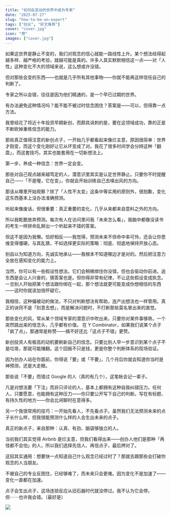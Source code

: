 ```yaml
---
title: "如何在变动的世界中成为专家"
date: "2025-07-27"
slug: "how-to-be-an-expert"
tags: ["创业", "好文推荐"]
cover: "cover.jpg"
icon: "😎"
images: ["cover.jpg"]
---
```

如果这世界是静止不变的，我们对观念的信心就能一路线性上升。某个想法经得起越多样、越严格的考验，就越可能是真的。许多人其实默默相信这一点——对「人性」这种变化不大的领域来说，这么想或许没错。



但对那些会变的东西——也就是几乎所有其他事物——你就不能再这样信任自己的判断了。



专家之所以会错，往往是因为他们精通的，是一个早已过期的世界。



有办法避免这种情况吗？能不能不被过时信念困住？答案是——可以，但得靠一点方法。



我曾经花了将近十年投资早期新创，而颇具讽刺的是，要在这领域成功，靠的正是不断砍掉重练信念的能力。



那些真正值得注意的新创点子，一开始几乎都看起来像烂主意，原因很简单：世界才刚变，而这个变化刚好让它从坏变成了对。我花了很多时间学会分辨这种「翻盘」，而这套技巧，其实也能套用在一切新想法上。



第一步，养成一种信念：世界一定会变。



那些对自己观点越来越笃定的人，潜意识里其实是认定世界静止。只要你不时提醒自己——「不是喔，它在变」，你就会开始训练自己去嗅出风的方向。



那该从哪里开始观察？除了「人性不太变」这条中等实用的原则外，很抱歉，变化这东西基本上没办法准确预测。



听起来像废话，但很重要：真正重要的变化，几乎从来都来自意料之外的方向。



所以我乾脆放弃预测。每次有人在访问里问我「未来怎么看」，我脑中都像没读书的考生一样拼命乱掰出一个听起来不错的答案。



但这不是因为我懒。恰好相反——我觉得，预测未来不但命中率可怜，还会让你思维变得僵硬。与其乱猜，不如选择更实际的策略：彻底、彻底地保持开放心态。



别自以为知道方向，先诚实地承认——我根本不知道哪边才是对的。然后把注意力全放在感知变化的能力上。



当然，你可以有一些假设性想法。它们会稍微绑住你没错，但也会驱动你前进。追东西是会让人兴奋的，猜答案也是。但你得非常有纪律，不让这些假设变成执念。
一旦别人开始把某个想法跟你绑在一起，那个想法就更可能变成你想相信的东西——这时你就该加倍怀疑它。



我相信，这种偏被动的做法，不只对判断想法有帮助，连产出想法也一样管用。真正的诀窍不是「刻意去想」，而是解决问题时，不打断那些莫名冒出来的直觉。



那些变化的风，常从某个领域专家的潜意识中吹出来。只要你对某件事够熟，一个突然跳出来的怪念头，几乎都有价值。
在 Y Combinator，如果我们说某个点子「疯了点」，那通常是称赞——搞不好还比「这点子不错」更赞。



新创投资人有极高的动机要刷新自己的信念。只要比别人早一步意识到某个点子不是垃圾，那就可能赚翻。这个回报不只是钱，更是你整个判断体系的现场验证。



因为创办人站在你面前，你得说「要」或「不要」，几个月后你就会知道你当时是神预测，还是大走眼。



那些说「不要」而错过 Google 的人（真的有几个），这笔帐会记一辈子。



凡是对想法要「下注」而非只评论的人，基本上都拥有这种自我纠错压力。任何人，只要愿意，也能拥有这种压力——你只要公开写下自己的判断。写在有标题、有持久性的地方——你会比闲聊时在意得多。



另一个我很常用的技巧：一开始先看人，不先看点子。虽然我们无法预测未来的点子长什么样，但我很能预测什么样的人会生出未来的点子。



真正的新点子，来自那种：认真、有劲、脑袋够独立的人。



当初我们其实觉得 Airbnb 是烂主意，但我们看得出来——创办人他们是那种「再怪都不会怕」的人，所以我们选择先信人、再信点子，最后押对了。



这招其实通用：想要快一点知道自己什么观念已经过时了？那就去跟那些会打破你观念的人当朋友。



不被自己的专业反困住，已经够难了，而未来只会更难。因为变化不是加速了——变化一直都在加速。



点子会生出点子，这场连锁反应从旧石器时代就没停过。我不认为它会停。
但⋯⋯也许我会错。（最好是）




![](https://prod-files-secure.s3.us-west-2.amazonaws.com/112d0858-5090-4d34-a606-b75eb8d65fd2/46476355-9cf3-4e99-9b7a-3531bc426380/1000202064.png?X-Amz-Algorithm=AWS4-HMAC-SHA256&X-Amz-Content-Sha256=UNSIGNED-PAYLOAD&X-Amz-Credential=ASIAZI2LB466SAOTB5HZ%2F20251027%2Fus-west-2%2Fs3%2Faws4_request&X-Amz-Date=20251027T184535Z&X-Amz-Expires=3600&X-Amz-Security-Token=IQoJb3JpZ2luX2VjEPP%2F%2F%2F%2F%2F%2F%2F%2F%2F%2FwEaCXVzLXdlc3QtMiJGMEQCIHOQXnKYB%2Bwl5zOVwZCXY0jXWxqcigLs7yIbmWuyWAGNAiAGGlbH6BB%2BE8G0eEnL7ZAOL6v9eDSGuZY6Mi6154RSPCqIBAis%2F%2F%2F%2F%2F%2F%2F%2F%2F%2F8BEAAaDDYzNzQyMzE4MzgwNSIM%2FqGdNQv36ek1WR04KtwDGqxrVGQgKbJj1Qg2w2Mei1jCjADNkNSWkM6ralhoIvAv09QZuc%2BJiBbyU4O6RbvHe%2FhEeDMrGtFqz4WN9P%2BkmnXyDLv9GymeGfXLoOgei9SqpCswjKr4gbkeFaqHz15mcsYHv4MvTEvvKtGufUG%2FxQPogX2WYK83mc7h0JK36LXJV41i8KRmj968RcJNaTe689SsGumjQCunPyYpOubynNF%2Fz5nsxqShfWl7IXrow3TB2E1DczmYokOM2373BDfJECWJML6j%2FzuXYCF05FbqmSXux1wCeN2cGCYNjIVUBa8nUZAsX8t1a0PtwsL%2FsVhfrovwcQMnIdCJ%2BNxe0lcG2bS0mkHB%2BKfK%2BrzcyOWJrU39Kqp3Ci2YsKHPhVKBT6JAHCilR%2B0R9jXlcXUew%2BsAu80Ybyoxh%2BIrH%2FPUk2MDkOWsSaRkktzQe3Wvp%2FVSxnLSYOWW6MtcrOrXBWo6KoC%2BlZ2F%2BagYVXdGLYKhJjUXzXc8auz7yU8EGxNdQQF9FfdSDnDactxbpLTnA7mp5x72wO2CYJ%2Fk3w9V5Dgi%2FRTir7EYosymr8QzB2LI4ljhUb3lKEnYnggleTDAuSNNxcMuJVIrfj20p4gv18oTwdcAJgY1tEecn5EShCmT5Yow0%2FP%2BxwY6pgGejjUKhnhlWDTl3sB5vJiOp20oL37Q3HVJffdVT1tVkiAiIdW8zTFfd4Kh5wjMXYjqiZoemveEqD645mNnjJJdkg%2FHKUsr5YpWY0RW1LR8gg2kXqLje%2BWk7xqkxSJtD%2B7PHRaEaycU7YpKX18EnRxiLyEWpTwvViSd5hssusfyKGQFE5DVpidVAZPCJ1B%2FjDDDREVIk%2BQqu4%2FXOhDPCvBuTZDxjnNT&X-Amz-Signature=c11dfdc73c0e0460be1dc78c3687445653aee59c97378a8ccd93b2435fb7e465&X-Amz-SignedHeaders=host&x-amz-checksum-mode=ENABLED&x-id=GetObject)


